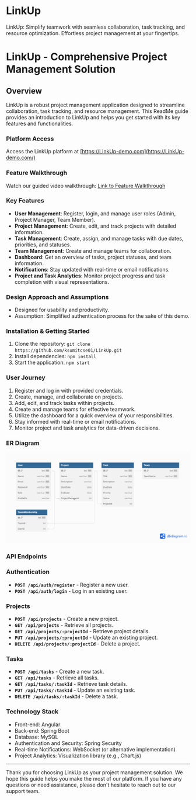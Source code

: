 # LinkUp
LinkUp: Simplify teamwork with seamless collaboration, task tracking, and resource optimization. Effortless project management at your fingertips.

# **LinkUp - Comprehensive Project Management Solution**

## **Overview**

LinkUp is a robust project management application designed to streamline collaboration, task tracking, and resource management. This ReadMe guide provides an introduction to LinkUp and helps you get started with its key features and functionalities.

### **Platform Access**

Access the LinkUp platform at [https://LinkUp-demo.com](https://LinkUp-demo.com/)

### **Feature Walkthrough**

Watch our guided video walkthrough: [Link to Feature Walkthrough](https://youtube-link-to-walkthrough/)

### **Key Features**

- **User Management**: Register, login, and manage user roles (Admin, Project Manager, Team Member).
- **Project Management**: Create, edit, and track projects with detailed information.
- **Task Management**: Create, assign, and manage tasks with due dates, priorities, and statuses.
- **Team Management**: Create and manage teams for collaboration.
- **Dashboard**: Get an overview of tasks, project statuses, and team information.
- **Notifications**: Stay updated with real-time or email notifications.
- **Project and Task Analytics**: Monitor project progress and task completion with visual representations.

### **Design Approach and Assumptions**

- Designed for usability and productivity.
- Assumption: Simplified authentication process for the sake of this demo.

### **Installation & Getting Started**

1. Clone the repository: `git clone https://github.com/ksumitcse01/LinkUp.git`
2. Install dependencies: `npm install`
3. Start the application: `npm start`

### **User Journey**

1. Register and log in with provided credentials.
2. Create, manage, and collaborate on projects.
3. Add, edit, and track tasks within projects.
4. Create and manage teams for effective teamwork.
5. Utilize the dashboard for a quick overview of your responsibilities.
6. Stay informed with real-time or email notifications.
7. Monitor project and task analytics for data-driven decisions.

### **ER Diagram**
![Alt Text](DB_Schema_LinkUp.png)

### **API Endpoints**

### **Authentication**

- **`POST /api/auth/register`** - Register a new user.
- **`POST /api/auth/login`** - Log in an existing user.

### **Projects**

- **`POST /api/projects`** - Create a new project.
- **`GET /api/projects`** - Retrieve all projects.
- **`GET /api/projects/:projectId`** - Retrieve project details.
- **`PUT /api/projects/:projectId`** - Update an existing project.
- **`DELETE /api/projects/:projectId`** - Delete a project.

### **Tasks**

- **`POST /api/tasks`** - Create a new task.
- **`GET /api/tasks`** - Retrieve all tasks.
- **`GET /api/tasks/:taskId`** - Retrieve task details.
- **`PUT /api/tasks/:taskId`** - Update an existing task.
- **`DELETE /api/tasks/:taskId`** - Delete a task.

### **Technology Stack**

- Front-end: Angular
- Back-end: Spring Boot
- Database: MySQL
- Authentication and Security: Spring Security
- Real-time Notifications: WebSocket (or alternative implementation)
- Project Analytics: Visualization library (e.g., Chart.js)

---

Thank you for choosing LinkUp as your project management solution. We hope this guide helps you make the most of our platform. If you have any questions or need assistance, please don't hesitate to reach out to our support team.
